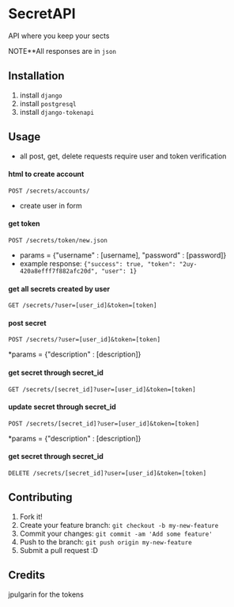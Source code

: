 # SecretAPI

API where you keep your sects

NOTE**All responses are in ```json```

## Installation

1. install ```django```
2. install ```postgresql```
3. install ```django-tokenapi```

## Usage
* all post, get, delete requests require user and token verification


#### html to create account
```
POST /secrets/accounts/
```
* create user in form

#### get token
```
POST /secrets/token/new.json
```
* params = {"username" : [username], "password" : [password]}
* example response: ```{"success": true, "token": "2uy-420a8efff7f882afc20d", "user": 1}```

#### get all secrets created by user
```
GET /secrets/?user=[user_id]&token=[token]
```

#### post secret 
```
POST /secrets/?user=[user_id]&token=[token]
```
*params = {"description" : [description]}

#### get secret through secret_id
```
GET /secrets/[secret_id]?user=[user_id]&token=[token]
```

#### update secret through secret_id
```
POST /secrets/[secret_id]?user=[user_id]&token=[token]
```
*params = {"description" : [description]}

#### get secret through secret_id
```
DELETE /secrets/[secret_id]?user=[user_id]&token=[token]
```


## Contributing

1. Fork it!
2. Create your feature branch: `git checkout -b my-new-feature`
3. Commit your changes: `git commit -am 'Add some feature'`
4. Push to the branch: `git push origin my-new-feature`
5. Submit a pull request :D

## Credits

jpulgarin for the tokens
